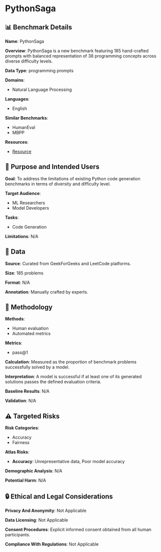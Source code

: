 # PythonSaga

## 📊 Benchmark Details

**Name**: PythonSaga

**Overview**: PythonSaga is a new benchmark featuring 185 hand-crafted prompts with balanced representation of 38 programming concepts across diverse difficulty levels.

**Data Type**: programming prompts

**Domains**:
- Natural Language Processing

**Languages**:
- English

**Similar Benchmarks**:
- HumanEval
- MBPP

**Resources**:
- [Resource](https://anonymous.4open.science/r/PythonSaga)

## 🎯 Purpose and Intended Users

**Goal**: To address the limitations of existing Python code generation benchmarks in terms of diversity and difficulty level.

**Target Audience**:
- ML Researchers
- Model Developers

**Tasks**:
- Code Generation

**Limitations**: N/A

## 💾 Data

**Source**: Curated from GeekForGeeks and LeetCode platforms.

**Size**: 185 problems

**Format**: N/A

**Annotation**: Manually crafted by experts.

## 🔬 Methodology

**Methods**:
- Human evaluation
- Automated metrics

**Metrics**:
- pass@1

**Calculation**: Measured as the proportion of benchmark problems successfully solved by a model.

**Interpretation**: A model is successful if at least one of its generated solutions passes the defined evaluation criteria.

**Baseline Results**: N/A

**Validation**: N/A

## ⚠️ Targeted Risks

**Risk Categories**:
- Accuracy
- Fairness

**Atlas Risks**:
- **Accuracy**: Unrepresentative data, Poor model accuracy

**Demographic Analysis**: N/A

**Potential Harm**: N/A

## 🔒 Ethical and Legal Considerations

**Privacy And Anonymity**: Not Applicable

**Data Licensing**: Not Applicable

**Consent Procedures**: Explicit informed consent obtained from all human participants.

**Compliance With Regulations**: Not Applicable
